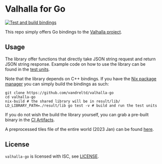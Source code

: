 # Valhalla for Go

[![Test and build bindings](https://github.com/vandreltd/valhalla-go/actions/workflows/build.yml/badge.svg)](https://github.com/vandreltd/valhalla-go/actions/workflows/build.yml)

This repo simply offers Go bindings to the [Valhalla project](https://github.com/valhalla/valhalla).

## Usage

The library offer functions that directly take JSON string request and return JSON string response.
Example code on how to use the library can be found in the [test units](/valhalla_test.go).

Note that the library depends on C++ bindings. If you have the [Nix package manager](https://nixos.org/) you can simply build the bindings as such:
```
git clone https://github.com/vandreltd/valhalla-go
cd valhalla-go
nix-build # the shared library will be in result/lib/
LD_LIBRARY_PATH=./result/lib go test -v # build and run the test units
```

If you do not wish the build the library yourself, you can grab a pre-built binary in the [CI Artifacts](https://github.com/vandreltd/valhalla-go/actions).

A preprocessed tiles file of the entire world (2023 Jan) can be found [here](https://archive.org/download/valhalla-planet-221219).

## License

`valhalla-go` is licensed with ISC, see [LICENSE](./LICENSE).
